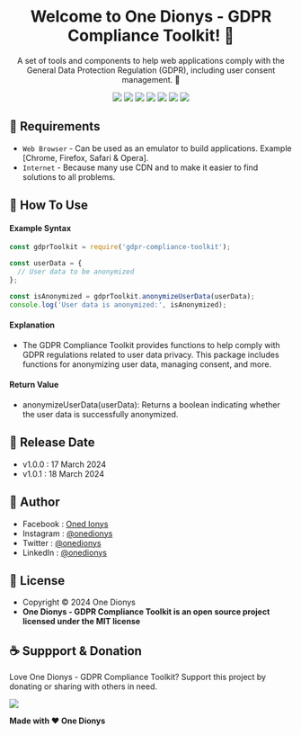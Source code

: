 <h1 align="center">Welcome to One Dionys - GDPR Compliance Toolkit! 👋 </h1>

<p align="center">A set of tools and components to help web applications comply with the General Data Protection Regulation (GDPR), including user consent management. 💖 </p>

<p align="center">
<img src="https://img.shields.io/github/contributors/onedionys/onedionys-gdpr-compliance-toolkit?style=flat-square">
<img src="https://img.shields.io/github/issues/onedionys/onedionys-gdpr-compliance-toolkit?style=flat-square">
<img src="https://img.shields.io/github/stars/onedionys/onedionys-gdpr-compliance-toolkit?style=flat-square"> 
<img src="https://img.shields.io/github/forks/onedionys/onedionys-gdpr-compliance-toolkit?style=flat-square">
<img src="https://img.shields.io/github/last-commit/onedionys/onedionys-gdpr-compliance-toolkit.svg?style=flat-square">
<img src="https://img.shields.io/github/languages/code-size/onedionys/onedionys-gdpr-compliance-toolkit?style=flat-square">
<img src="https://img.shields.io/github/license/onedionys/onedionys-gdpr-compliance-toolkit?style=flat-square">
</p>

## 💾 Requirements

* `Web Browser` - Can be used as an emulator to build applications. Example [Chrome, Firefox, Safari & Opera].
* `Internet` - Because many use CDN and to make it easier to find solutions to all problems.

## 🎯 How To Use

#### Example Syntax

```javascript
const gdprToolkit = require('gdpr-compliance-toolkit');

const userData = {
  // User data to be anonymized
};

const isAnonymized = gdprToolkit.anonymizeUserData(userData);
console.log('User data is anonymized:', isAnonymized);
```

#### Explanation

* The GDPR Compliance Toolkit provides functions to help comply with GDPR regulations related to user data privacy. This package includes functions for anonymizing user data, managing consent, and more.

#### Return Value

* anonymizeUserData(userData): Returns a boolean indicating whether the user data is successfully anonymized.

## 📆 Release Date

* v1.0.0 : 17 March 2024
* v1.0.1 : 18 March 2024

## 🧑 Author

* Facebook : <a href="https://www.facebook.com/theonedionys"> Oned Ionys</a>
* Instagram : <a href="https://www.instagram.com/onedionys/"> @onedionys</a>
* Twitter : <a href="https://twitter.com/onedionys"> @onedionys</a>
* LinkedIn :  <a href="https://www.linkedin.com/in/onedionys/"> @onedionys</a>

## 📝 License

* Copyright © 2024 One Dionys
* **One Dionys - GDPR Compliance Toolkit is an open source project licensed under the MIT license**

## ☕️ Suppport & Donation

Love One Dionys - GDPR Compliance Toolkit? Support this project by donating or sharing with others in need.

<a href="https://www.buymeacoffee.com/onedionys"><img src="https://img.shields.io/badge/Buy_Me_A_Coffee-FFDD00?style=for-the-badge&logo=buy-me-a-coffee&logoColor=black"/> </a>

**Made with ❤️ One Dionys**
